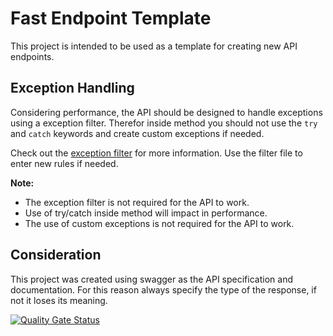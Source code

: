 ﻿# Fast Endpoint Template

This project is intended to be used as a template for creating new API endpoints.

## Exception Handling

Considering performance, the API should be designed to handle exceptions using a exception filter. 
Therefor inside method you should not use the `try` and `catch` keywords and create custom exceptions if needed.

Check out the [exception filter](https://docs.microsoft.com/en-us/aspnet/core/web-api/advanced/exception-filters) for more information. Use the filter file to enter new rules if needed.

**Note:**

* The exception filter is not required for the API to work.
* Use of try/catch inside method will impact in performance.
* The use of custom exceptions is not required for the API to work.

## Consideration

This project was created using swagger as the API specification and documentation. For this reason always specify the type of the response, if not it loses its meaning.

[![Quality Gate Status](https://sonarcloud.io/api/project_badges/measure?project=rodabarbosa_fastendpointtamplate&metric=alert_status)](https://sonarcloud.io/summary/new_code?id=rodabarbosa_fastendpointtamplate)